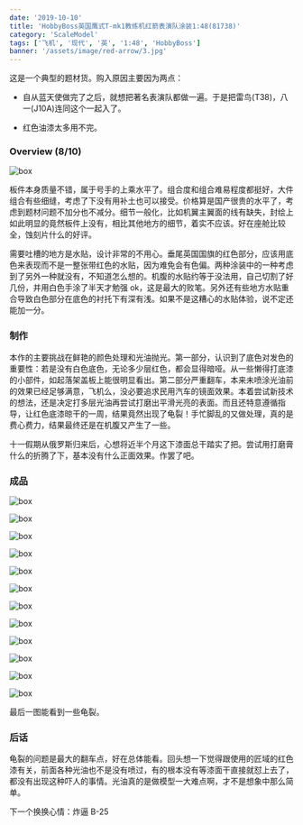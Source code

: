 ```yaml
---
date: '2019-10-10'
title: 'HobbyBoss英国鹰式T-mk1教练机红箭表演队涂装1:48(81738)'
category: 'ScaleModel'
tags: ['飞机', '现代', '英', '1:48', 'HobbyBoss']
banner: '/assets/image/red-arrow/3.jpg'
---
```


这是一个典型的题材货。购入原因主要因为两点：

- 自从蓝天使做完了之后，就想把著名表演队都做一遍。于是把雷鸟(T38)，八一(J10A)连同这个一起入了。

- 红色油漆太多用不完。

### Overview (8/10)

![box](/assets/image/red-arrow/box.jpg)

板件本身质量不错，属于号手的上乘水平了。组合度和组合难易程度都挺好，大件组合有些细缝，考虑了下没有用补土也可以接受。价格算是国产很贵的水平了，考虑到题材问题不加分也不减分。细节一般化，比如机翼主翼面的线有缺失，封绘上如此明显的竟然板件上没有，相比其他地方的细节，着实不应该。好在座舱比较全，蚀刻片什么的好评。

需要吐槽的地方是水贴，设计非常的不用心。垂尾英国国旗的红色部分，应该用底色来表现而不是一整张带红色的水贴，因为难免会有色偏。两种涂装中的一种考虑到了另外一种就没有，不知道怎么想的。机腹的水贴约等于没法用，自己切割了好几份，并用白色手涂了半天才勉强 ok，这是最大的败笔。另外还有些地方水贴重合导致白色部分在底色的衬托下有深有浅。如果不是这糟心的水贴体验，说不定还能加一分。

### 制作

本作的主要挑战在鲜艳的颜色处理和光油抛光。第一部分，认识到了底色对发色的重要性：若是没有白色底色，无论多少层红色，都会显得暗哑。从一些懒得打底漆的小部件，如起落架盖板上能很明显看出。第二部分严重翻车，本来未喷涂光油前的效果已经足够满意，飞机么，没必要追求民用汽车的镜面效果。本着尝试新技术的想法，还是决定打多层光油再尝试打磨出平滑光亮的表面。而且还特意遵循指导，让红色底漆晾干的一周，结果竟然出现了龟裂！手忙脚乱的又做处理，真的是费心费力，结果最终还是在机腹又产生了一些。

十一假期从俄罗斯归来后，心想将近半个月这下漆面总干踏实了把。尝试用打磨膏什么的折腾了下，基本没有什么正面效果。作罢了吧。

### 成品

![box](/assets/image/red-arrow/1.jpg)

![box](/assets/image/red-arrow/2.jpg)

![box](/assets/image/red-arrow/3.jpg)

![box](/assets/image/red-arrow/4.jpg)

![box](/assets/image/red-arrow/5.jpg)

![box](/assets/image/red-arrow/6.jpg)

![box](/assets/image/red-arrow/7.jpg)

![box](/assets/image/red-arrow/8.jpg)

![box](/assets/image/red-arrow/9.jpg)

![box](/assets/image/red-arrow/10.jpg)

![box](/assets/image/red-arrow/12.jpg)

![box](/assets/image/red-arrow/11.jpg)

最后一图能看到一些龟裂。

### 后话

龟裂的问题是最大的翻车点，好在总体能看。回头想一下觉得跟使用的匠域的红色漆有关，前面各种光油也不是没有喷过，有的根本没有等漆面干直接就怼上去了，都没有出现这种吓人的事情。光油真的是做模型一大难点啊，才不是想象中那么简单。

下一个换换心情：炸逼 B-25
